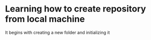 # Learning how to create repository from local machine

It begins with creating a new folder and initializing it
